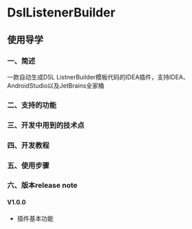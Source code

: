 # DslListenerBuilder

## 使用导学

### 一、简述
一款自动生成DSL ListnerBuilder模板代码的IDEA插件，支持IDEA、AndroidStudio以及JetBrains全家桶

### 二、支持的功能


### 三、开发中用到的技术点


### 四、开发教程


### 五、使用步骤

### 六、版本release note

#### V1.0.0

* 插件基本功能